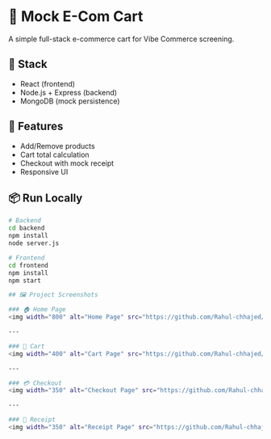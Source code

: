 # 🛒 Mock E-Com Cart

A simple full-stack e-commerce cart for Vibe Commerce screening.

## 🔧 Stack
- React (frontend)
- Node.js + Express (backend)
- MongoDB (mock persistence)

## 🚀 Features
- Add/Remove products
- Cart total calculation
- Checkout with mock receipt
- Responsive UI

## 📦 Run Locally
```bash
# Backend
cd backend
npm install
node server.js

# Frontend
cd frontend
npm install
npm start

## 🖼️ Project Screenshots

### 🏠 Home Page  
<img width="800" alt="Home Page" src="https://github.com/Rahul-chhajed/Mockecom/blob/master/frontend/src/assets/Screenshot%202025-10-28%20182544.png" />

---

### 🛒 Cart  
<img width="400" alt="Cart Page" src="https://github.com/Rahul-chhajed/Mockecom/blob/master/frontend/src/assets/Screenshot%202025-10-28%20182612.png" />

---

### 💳 Checkout  
<img width="350" alt="Checkout Page" src="https://github.com/Rahul-chhajed/Mockecom/blob/master/frontend/src/assets/Screenshot%202025-10-28%20182632.png" />

---

### 🧾 Receipt  
<img width="350" alt="Receipt Page" src="https://github.com/Rahul-chhajed/Mockecom/blob/master/frontend/src/assets/Screenshot%202025-10-28%20182655.png" />


